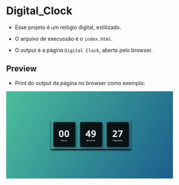 # Digital_Clock

- Esse projeto é um relógio digital, estilizado.

- O arquivo de execussão é o `index.html`.

- O output é a página `Digital Clock`, aberta pelo browser.

## Preview

- Print do output da página no browser como exemplo:

</body>
</html>

<!DOCTYPE html>
<html lang="en">
<head>
    <meta charset="UTF-8">
    <meta http-equiv="X-UA-Compatible" content="IE=edge">
    <meta name="viewport" content="width=device-width, initial-scale=1.0">
    <title>Document</title>
</head>
<body>
    <div align-items="center">
        <img src="imgs/relogios.png" width="450px"></img>
    </div>
</body>
</html>
